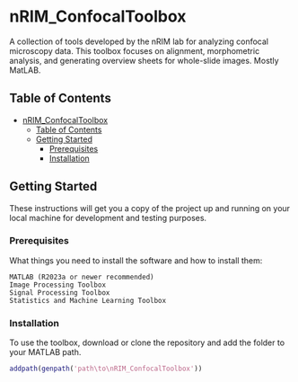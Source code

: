 
# nRIM_ConfocalToolbox

A collection of tools developed by the nRIM lab for analyzing confocal microscopy data. This toolbox focuses on alignment, morphometric analysis, and generating overview sheets for whole-slide images. Mostly MatLAB.

## Table of Contents

- [nRIM\_ConfocalToolbox](#nrim_confocaltoolbox)
  - [Table of Contents](#table-of-contents)
  - [Getting Started](#getting-started)
    - [Prerequisites](#prerequisites)
    - [Installation](#installation)

## Getting Started

These instructions will get you a copy of the project up and running on your local machine for development and testing purposes. 

### Prerequisites

What things you need to install the software and how to install them:

```text
MATLAB (R2023a or newer recommended)
Image Processing Toolbox
Signal Processing Toolbox
Statistics and Machine Learning Toolbox
```
### Installation

To use the toolbox, download or clone the repository and add the folder to your MATLAB path. 

```matlab
addpath(genpath('path\to\nRIM_ConfocalToolbox'))
```

